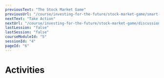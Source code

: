 ```yaml
---
previousText: "The Stock Market Game"
previousUrl: "/course/investing-for-the-future/stock-market-game/smart-money-intro"
nextText: "Take Action"
nextUrl: "/course/investing-for-the-future/stock-market-game/discussion"
lastLession: "false"
lastSession: "false"
courseModuleId: "5"
sessionId: "4"
pageId: "6"
---
```



# Activities